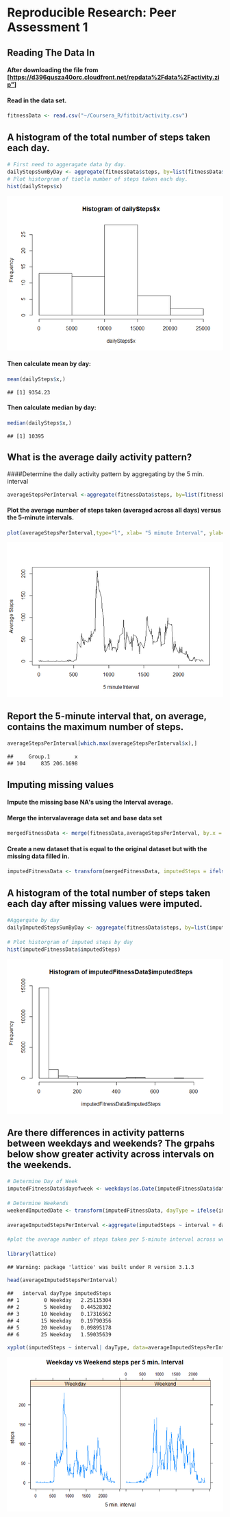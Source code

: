 # Reproducible Research: Peer Assessment 1


## Reading The Data In
#### After downloading the file from [https://d396qusza40orc.cloudfront.net/repdata%2Fdata%2Factivity.zip"]

#### Read in the data set.

```r
fitnessData <- read.csv("~/Coursera_R/fitbit/activity.csv") 
```

## A histogram of the total number of steps taken each day.


```r
# First need to aggeragate data by day.
dailyStepsSumByDay <- aggregate(fitnessData$steps, by=list(fitnessData$date), FUN=sum,na.rm=TRUE) 
# Plot historgram of tiotla number of steps taken each day.
hist(dailySteps$x)
```

![](PA1_template_files/figure-html/unnamed-chunk-2-1.png) 

#### Then calculate mean by day:

```r
mean(dailySteps$x,)
```

```
## [1] 9354.23
```
#### Then calculate median by day:

```r
median(dailySteps$x,)
```

```
## [1] 10395
```

## What is the average daily activity pattern?
####Determine the daily activity pattern by aggregating by the 5 min. interval

```r
averageStepsPerInterval <-aggregate(fitnessData$steps, by=list(fitnessData$interval), FUN=mean,na.rm=TRUE) 
```
#### Plot the average number of steps taken (averaged across all days) versus the 5-minute intervals.

```r
plot(averageStepsPerInterval,type="l", xlab= "5 minute Interval", ylab= "Average Steps") 
```

![](PA1_template_files/figure-html/unnamed-chunk-6-1.png) 

## Report the 5-minute interval that, on average, contains the maximum number of steps.

```r
averageStepsPerInterval[which.max(averageStepsPerInterval$x),]
```

```
##     Group.1        x
## 104     835 206.1698
```


## Imputing missing values
#### Impute the missing base NA's using the Interval average.
#### Merge the intervalaverage data set and base data set

```r
mergedFitnessData <- merge(fitnessData,averageStepsPerInterval, by.x = "interval", by.y="Group.1",all.x=TRUE) 
```
#### Create a new dataset that is equal to the original dataset but with the missing data filled in.

```r
imputedFitnessData <- transform(mergedFitnessData, imputedSteps = ifelse(is.na(steps), x, steps)) 
```

## A histogram of the total number of steps taken each day after missing values were imputed.

```r
#Aggergate by day
dailyImputedStepsSumByDay <- aggregate(fitnessData$steps, by=list(imputedFitnessData$date), FUN=sum,na.rm=TRUE) 

# Plot historgram of imputed steps by day
hist(imputedFitnessData$imputedSteps)
```

![](PA1_template_files/figure-html/unnamed-chunk-10-1.png) 

## Are there differences in activity patterns between weekdays and weekends?  The grpahs below show greater activity across intervals on the weekends.

```r
# Determine Day of Week
imputedFitnessData$dayofweek <- weekdays(as.Date(imputedFitnessData$date))

# Determine Weekends
weekendImputedDate <- transform(imputedFitnessData, dayType = ifelse(imputedFitnessData$dayofweek=="Saturday"|imputedFitnessData$dayofweek=="Sunday","Weekend","Weekday")) 

averageImputedStepsPerInterval <-aggregate(imputedSteps ~ interval + dayType,data=weekendImputedDate,  FUN=mean) 

#plot the average number of steps taken per 5-minute interval across weekdays and weekends

library(lattice)
```

```
## Warning: package 'lattice' was built under R version 3.1.3
```

```r
head(averageImputedStepsPerInterval)
```

```
##   interval dayType imputedSteps
## 1        0 Weekday   2.25115304
## 2        5 Weekday   0.44528302
## 3       10 Weekday   0.17316562
## 4       15 Weekday   0.19790356
## 5       20 Weekday   0.09895178
## 6       25 Weekday   1.59035639
```

```r
xyplot(imputedSteps ~ interval| dayType, data=averageImputedStepsPerInterval, type="l", xlab = "5 min. interval", ylab = "steps", main = "Weekday vs Weekend steps per 5 min. Interval")
```

![](PA1_template_files/figure-html/unnamed-chunk-11-1.png) 


